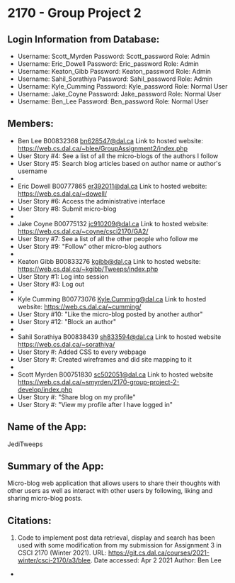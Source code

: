 # 2170 - Group Project 2

## Login Information from Database:
- Username: Scott_Myrden Password: Scott_password Role: Admin
- Username: Eric_Dowell Password: Eric_password Role: Admin
- Username: Keaton_Gibb Password: Keaton_password Role: Admin
- Username: Sahil_Sorathiya Password: Sahil_password Role: Admin
- Username: Kyle_Cumming Password: Kyle_password Role: Normal User
- Username: Jake_Coyne Password: Jake_password Role: Normal User
- Username: Ben_Lee Password: Ben_password Role: Normal User


## Members:

- Ben Lee B00832368 bn628547@dal.ca Link to hosted website: https://web.cs.dal.ca/~blee/GroupAssignment2/index.php
- User Story #4: See a list of all the micro-blogs of the authors I follow
- User Story #5: Search blog articles based on author name or author's username 
- 
- Eric Dowell B00777865 er392011@dal.ca Link to hosted website: https://web.cs.dal.ca/~dowell/
- User Story #6: Access the administrative interface
- User Story #8: Submit micro-blog
- 
- Jake Coyne B00775132 jc910209@dal.ca Link to hosted website: https://web.cs.dal.ca/~coyne/csci2170/GA2/
- User Story #7: See a list of all the other people who follow me
- User Story #9: "Follow" other micro-blog authors
-
- Keaton Gibb B00833276 kgibb@dal.ca Link to hosted website: https://web.cs.dal.ca/~kgibb/Tweeps/index.php
- User Story #1: Log into session
- User Story #3: Log out
- 
- Kyle Cumming B00773076 Kyle.Cumming@dal.ca Link to hosted website: https://web.cs.dal.ca/~cumming/
- User Story #10: "Like  the micro-blog posted by another author"
- User Story #12: "Block an author"
- 
- Sahil Sorathiya B00838439 sh833594@dal.ca Link to hosted website https://web.cs.dal.ca/~sorathiya/
- User Story #: Added CSS to every webpage
- User Story #: Created wireframes and did site mapping to it
- 
- Scott Myrden B00751830 sc502051@dal.ca Link to hosted website https://web.cs.dal.ca/~smyrden/2170-group-project-2-develop/index.php
- User Story #: "Share blog on my profile"
- User Story #: "View my profile after I have logged in"


## Name of the App: 
JediTweeps

## Summary of the App:
Micro-blog web application that allows users to share their thoughts with other users
as well as interact with other users by following, liking and sharing micro-blog posts.

## Citations:

1.    Code to implement post data retrieval, display and search has been used with some
      modification from my submission for Assignment 3 in CSCI 2170 (Winter 2021).
        URL: https://git.cs.dal.ca/courses/2021-winter/csci-2170/a3/blee.
        Date accessed: Apr 2 2021
        Author: Ben Lee

 - 